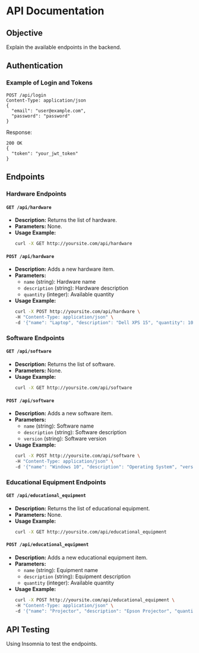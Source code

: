 # API Documentation

## Objective
Explain the available endpoints in the backend.

## Authentication
### Example of Login and Tokens
```http
POST /api/login
Content-Type: application/json
{
  "email": "user@example.com",
  "password": "password"
}
```
Response:
```http
200 OK
{
  "token": "your_jwt_token"
}
```

## Endpoints

### Hardware Endpoints

#### `GET /api/hardware`
- **Description:** Returns the list of hardware.
- **Parameters:** None.
- **Usage Example:**
    ```bash
    curl -X GET http://yoursite.com/api/hardware
    ```

#### `POST /api/hardware`
- **Description:** Adds a new hardware item.
- **Parameters:**
    - `name` (string): Hardware name
    - `description` (string): Hardware description
    - `quantity` (integer): Available quantity
- **Usage Example:**
    ```bash
    curl -X POST http://yoursite.com/api/hardware \
    -H "Content-Type: application/json" \
    -d '{"name": "Laptop", "description": "Dell XPS 15", "quantity": 10}'
    ```

### Software Endpoints

#### `GET /api/software`
- **Description:** Returns the list of software.
- **Parameters:** None.
- **Usage Example:**
    ```bash
    curl -X GET http://yoursite.com/api/software
    ```

#### `POST /api/software`
- **Description:** Adds a new software item.
- **Parameters:**
    - `name` (string): Software name
    - `description` (string): Software description
    - `version` (string): Software version
- **Usage Example:**
    ```bash
    curl -X POST http://yoursite.com/api/software \
    -H "Content-Type: application/json" \
    -d '{"name": "Windows 10", "description": "Operating System", "version": "10.0"}'
    ```

### Educational Equipment Endpoints

#### `GET /api/educational_equipment`
- **Description:** Returns the list of educational equipment.
- **Parameters:** None.
- **Usage Example:**
    ```bash
    curl -X GET http://yoursite.com/api/educational_equipment
    ```

#### `POST /api/educational_equipment`
- **Description:** Adds a new educational equipment item.
- **Parameters:**
    - `name` (string): Equipment name
    - `description` (string): Equipment description
    - `quantity` (integer): Available quantity
- **Usage Example:**
    ```bash
    curl -X POST http://yoursite.com/api/educational_equipment \
    -H "Content-Type: application/json" \
    -d '{"name": "Projector", "description": "Epson Projector", "quantity": 5}'
    ```

## API Testing
Using Insomnia to test the endpoints.
